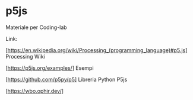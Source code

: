 # p5js

Materiale per Coding-lab

Link:

[https://en.wikipedia.org/wiki/Processing_(programming_language)#p5.js] Processing Wiki

[https://p5js.org/examples/] Esempi

[https://github.com/p5py/p5] Libreria Python P5js

[https://wbo.ophir.dev/]
